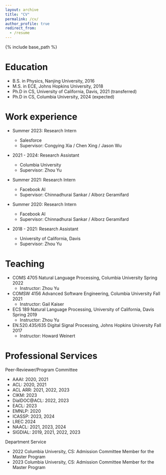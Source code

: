 ```yaml
---
layout: archive
title: "CV"
permalink: /cv/
author_profile: true
redirect_from:
  - /resume
---
```


{% include base_path %}

Education
======
* B.S. in Physics, Nanjing University, 2016
* M.S. in ECE, Johns Hopkins University, 2018
* Ph.D in CS, University of California, Davis, 2021 (transferred)
* Ph.D in CS, Columbia University, 2024 (expected)

Work experience
======

* Summer 2023: Research Intern
  * Salesforce
  * Supervisor: Congying Xia / Chen Xing / Jason Wu

* 2021 - 2024: Research Assistant
  * Columbia University
  * Supervisor: Zhou Yu

* Summer 2021: Research Intern
  * Facebook AI
  * Supervisor: Chinnadhurai Sankar / Alborz Geramifard

* Summer 2020: Research Intern
  * Facebook AI
  * Supervisor: Chinnadhurai Sankar / Alborz Geramifard
  
* 2018 - 2021: Research Assistant
  * University of California, Davis
  * Supervisor: Zhou Yu


<!-- Skills
======
* Skill 1
* Skill 2
  * Sub-skill 2.1
  * Sub-skill 2.2
  * Sub-skill 2.3
* Skill 3 -->

<!-- Publications
======
  <ul>{% for post in site.publications %}
    {% include archive-single-cv.html %}
  {% endfor %}</ul>
   -->
<!-- Talks
======
  <ul>{% for post in site.talks %}
    {% include archive-single-talk-cv.html %}
  {% endfor %}</ul> -->
  
Teaching
======
  <!-- <ul>{% for post in site.teaching %}
    {% include archive-single-cv.html %}
  {% endfor %}</ul> -->
* COMS 4705 Natural Language Processing, Columbia University			Spring 2022	
  * Instructor: Zhou Yu
* COMSW 4156 Advanced Software Engineering, Columbia University		Fall 2021
  * Instructor: Gail Kaiser
* ECS 189 Natural Language Processing, University of California, Davis		Spring 2019
  * Instructor: Zhou Yu
* EN.520.435/635 Digital Signal Processing, Johns Hopkins University		Fall 2017	
  * Instructor: Howard Weinert

  
Professional Services
======
Peer-Reviewer/Program Committee

* AAAI: 2020, 2021
* ACL: 2020, 2021
* ACL ARR: 2021, 2022, 2023
* CIKM: 2023
* DialDOC@ACL: 2022, 2023
* EACL: 2023
* EMNLP: 2020
* ICASSP: 2023, 2024
* LREC 2024
* NAACL: 2021, 2023, 2024
* SIGDIAL: 2019, 2021, 2022, 2023

Department Service

* 2022 Columbia University, CS: Admission Committee Member for the Master Program
* 2023 Columbia University, CS: Admission Committee Member for the Master Program

